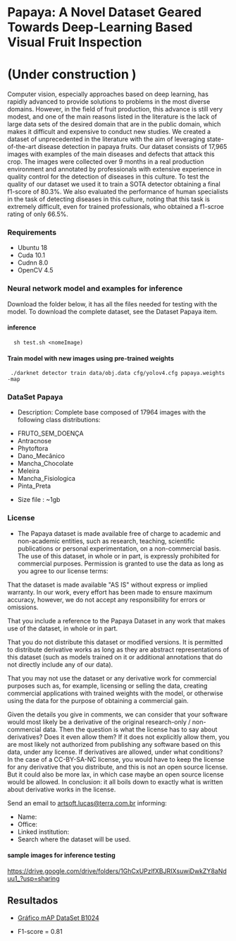 # Papaya: A Novel Dataset Geared Towards Deep-Learning Based Visual Fruit Inspection
# (Under construction )
Computer vision, especially approaches based on deep learning, has rapidly advanced to provide solutions to problems in the most diverse domains. However, in the field of fruit production, this advance is still very modest, and one of the main reasons listed in the literature is the lack of large data sets of the desired domain that are in the public domain, which makes it difficult and expensive to conduct new studies. We created a dataset of unprecedented in the literature with the aim of leveraging state-of-the-art disease detection in papaya fruits. Our dataset consists of 17,965 images with examples of the main diseases and defects that attack this crop. The images were collected over 9 months in a real production environment and annotated by professionals with extensive experience in quality control for the detection of diseases in this culture.
   To test the quality of our dataset we used it to train a SOTA detector obtaining a final f1-score of 80.3%. We also evaluated the performance of human specialists in the task of detecting diseases in this culture, noting that this task is extremely difficult, even for trained professionals, who obtained a f1-scroe rating of only 66.5%.

### Requirements
- Ubuntu 18
- Cuda 10.1
- Cudnn 8.0
- OpenCV 4.5


### Neural network model and examples for inference
Download the folder below, it has all the files needed for testing with the model.
To download the complete dataset, see the Dataset Papaya item.



#### inference
      sh test.sh <nomeImage)

#### Train model with new images using pre-trained weights
     ./darknet detector train data/obj.data cfg/yolov4.cfg papaya.weights -map


### DataSet Papaya
-  Description: Complete base composed of 17964 images with the following class distributions:

  * FRUTO_SEM_DOENÇA 	  
  * Antracnose		        
  * Phytoftora		        
  * Dano_Mecânico		     
  * Mancha_Chocolate	   
  * Meleira			          
  * Mancha_Fisiologica 
  * Pinta_Preta		       

- Size file   : ~1gb
### License
- The Papaya dataset is made available free of charge to academic and non-academic entities, such as research, teaching, scientific publications or personal experimentation, on a non-commercial basis. The use of this dataset, in whole or in part, is expressly prohibited for commercial purposes.
Permission is granted to use the data as long as you agree to our license terms:

That the dataset is made available "AS IS" without express or implied warranty. In our work, every effort has been made to ensure maximum accuracy, however, we do not accept any responsibility for errors or omissions.

That you include a reference to the Papaya Dataset in any work that makes use of the dataset, in whole or in part.

That you do not distribute this dataset or modified versions. It is permitted to distribute derivative works as long as they are abstract representations of this dataset (such as models trained on it or additional annotations that do not directly include any of our data).

That you may not use the dataset or any derivative work for commercial purposes such as, for example, licensing or selling the data, creating commercial applications with trained weights with the model, or otherwise using the data for the purpose of obtaining a commercial gain.

Given the details you give in comments, we can consider that your software would most likely be a derivative of the original research-only / non-commercial data.
Then the question is what the license has to say about derivatives? Does it even allow them? If it does not explicitly allow them, you are most likely not authorized from publishing any software based on this data, under any license.
If derivatives are allowed, under what conditions? In the case of a CC-BY-SA-NC license, you would have to keep the license for any derivative that you distribute, and this is not an open source license. But it could also be more lax, in which case maybe an open source license would be allowed.
In conclusion: it all boils down to exactly what is written about derivative works in the license.

Send an email to artsoft.lucas@terra.com.br informing:
* Name:
* Office:
* Linked institution:
* Search where the dataset will be used.

#### sample images for inference testing
https://drive.google.com/drive/folders/1GhCxUPzlfXBJRIXsuwiDwkZY8aNduu1_?usp=sharing

## Resultados
- [Gráfico mAP DataSet B1024](results/chart.png)

* F1-score  = 0.81
